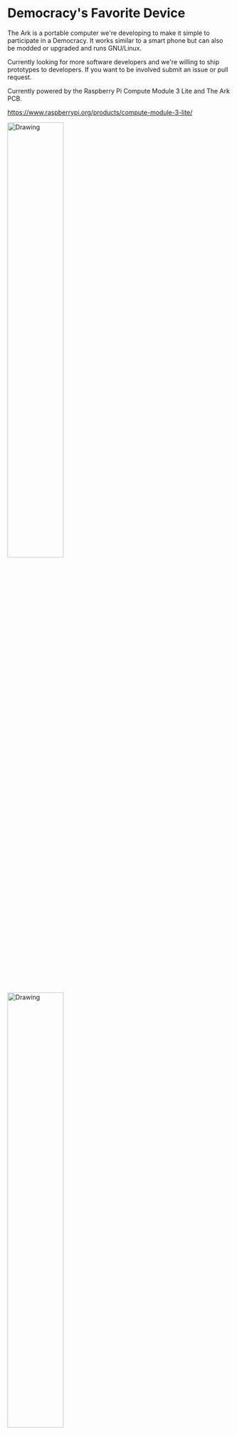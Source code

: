 # Democracy's Favorite Device

 The Ark is a portable computer we're developing to make it simple to participate in a Democracy. 
 It works similar to a smart phone but can also be modded or upgraded and runs GNU/Linux.
 
Currently looking for more software developers and we're willing to ship prototypes to developers. If you want to be involved submit an issue or pull request.

Currently powered by the Raspberry Pi Compute Module 3 Lite and The Ark PCB.

https://www.raspberrypi.org/products/compute-module-3-lite/
 


<img src="https://github.com/thearkadia/The_Ark/blob/master/theark.jpg" alt="Drawing" style="width: 50%;"/>

<img src="https://github.com/thearkadia/The_Ark/blob/master/thearkback.JPG" alt="Drawing" style="width: 50%;"/>


<img src="https://github.com/thearkadia/The_Ark/blob/master/thearkvid.gif" alt="Drawing" style="width: 50%;"/>







